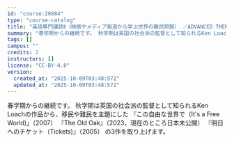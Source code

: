 ```yaml
---
id: "course:20084"
type: "course-catalog"
title: "英語専門講読Ⅱ（映画やメディア報道から学ぶ世界の難民問題） ／ADVANCED THEMATIC READING II"
summary: "春学期からの継続です。 秋学期は英国の社会派の監督として知られるKen Loachの作品から、移民や難民を主題にした 『この自由な世界で（It's a Free World)」（2007） 『The Old Oak』（2023，現在のところ…"
tags: []
campus: ""
credits: 2
instructors: []
license: "CC-BY-4.0"
version:
  created_at: "2025-10-09T03:48:57Z"
  updated_at: "2025-10-09T03:48:57Z"
---
```

春学期からの継続です。 秋学期は英国の社会派の監督として知られるKen Loachの作品から、移民や難民を主題にした 『この自由な世界で（It's a Free World)」（2007） 『The Old Oak』（2023，現在のところ日本未公開） 『明日へのチケット（Tickets)』（2005） の3作を取り上げます。
